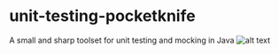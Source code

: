 # unit-testing-pocketknife
A small and sharp toolset for unit testing and mocking in Java
![alt text](https://raw.githubusercontent.com/ahaanstra/unit-testing-pocketknife/master/img/Swiss-Army-Knife.png)
